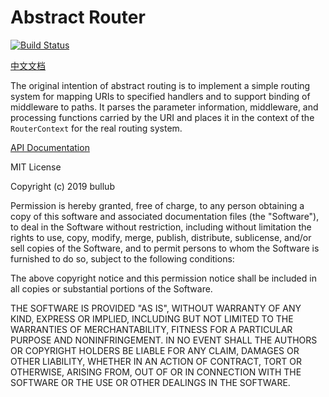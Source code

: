 # Abstract Router

[![Build Status](https://travis-ci.org/dart-router/abstract-router.svg?branch=master)](https://travis-ci.org/dart-router/abstract-router)

[中文文档](./README.zh_cn.md)

The original intention of abstract routing is to implement a simple routing system for mapping URIs to specified handlers and to support binding of middleware to paths. It parses the parameter information, middleware, and processing functions carried by the URI and places it in the context of the `RouterContext` for the real routing system.


[API Documentation](doc/api/index.html)


MIT License

Copyright (c) 2019 bullub

Permission is hereby granted, free of charge, to any person obtaining a copy
of this software and associated documentation files (the "Software"), to deal
in the Software without restriction, including without limitation the rights
to use, copy, modify, merge, publish, distribute, sublicense, and/or sell
copies of the Software, and to permit persons to whom the Software is
furnished to do so, subject to the following conditions:

The above copyright notice and this permission notice shall be included in all
copies or substantial portions of the Software.

THE SOFTWARE IS PROVIDED "AS IS", WITHOUT WARRANTY OF ANY KIND, EXPRESS OR
IMPLIED, INCLUDING BUT NOT LIMITED TO THE WARRANTIES OF MERCHANTABILITY,
FITNESS FOR A PARTICULAR PURPOSE AND NONINFRINGEMENT. IN NO EVENT SHALL THE
AUTHORS OR COPYRIGHT HOLDERS BE LIABLE FOR ANY CLAIM, DAMAGES OR OTHER
LIABILITY, WHETHER IN AN ACTION OF CONTRACT, TORT OR OTHERWISE, ARISING FROM,
OUT OF OR IN CONNECTION WITH THE SOFTWARE OR THE USE OR OTHER DEALINGS IN THE
SOFTWARE.
